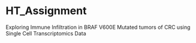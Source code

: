 # HT_Assignment
Exploring Immune Infiltration in BRAF V600E Mutated tumors of CRC using Single Cell Transcriptomics Data
